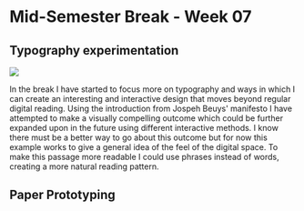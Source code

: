 # Mid-Semester Break - Week 07

##  Typography experimentation 
![](flashing_text.gif)

In the break I have started to focus more on typography and ways in which I can create an interesting and interactive design that moves beyond regular digital reading. Using the introduction from Jospeh Beuys' manifesto I have attempted to make a visually compelling outcome which could be further expanded upon in the future using different interactive methods. I know there must be a better way to go about this outcome but for now this example works to give a general idea of the feel of the digital space. To make this passage more readable I could use phrases instead of words, creating a more natural reading pattern.

## Paper Prototyping 

